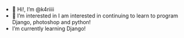 - 👋 Hi!, I’m @k4riiii 
- 👀 I’m interested in I am interested in continuing to learn to program Django, photoshop and python!
- I’m currently learning Django!
